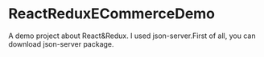 # ReactReduxECommerceDemo

A demo project about React&Redux. I used json-server.First of all, you can download json-server package.
